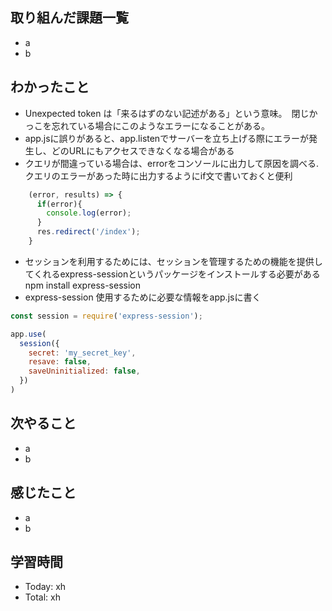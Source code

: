 ## 取り組んだ課題一覧
- a
- b
## わかったこと
- Unexpected token は「来るはずのない記述がある」という意味。　閉じかっこを忘れている場合にこのようなエラーになることがある。
- app.jsに誤りがあると、app.listenでサーバーを立ち上げる際にエラーが発生し、どのURLにもアクセスできなくなる場合がある
- クエリが間違っている場合は、errorをコンソールに出力して原因を調べる.クエリのエラーがあった時に出力するようにif文で書いておくと便利
```javascript:test.js
    (error, results) => {
      if(error){
        console.log(error);
      }
      res.redirect('/index');
    }

```
- セッションを利用するためには、セッションを管理するための機能を提供してくれるexpress-sessionというパッケージをインストールする必要がある npm install express-session
- express-session 使用するために必要な情報をapp.jsに書く
```javascript:test.js
const session = require('express-session');

app.use(
  session({
    secret: 'my_secret_key',
    resave: false,
    saveUninitialized: false,
  })
)

```
## 次やること
- a
- b
## 感じたこと
- a
- b
## 学習時間
- Today: xh
- Total: xh
